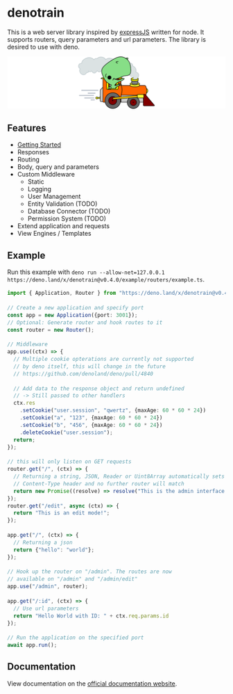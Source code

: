 # denotrain

This is a web server library inspired by [expressJS](https://expressjs.com) written for node. It supports routers, query parameters and url parameters. The library is desired to use with deno.

![Deno Train Logo](./doc/denotrain-scaled.png)

## Features

 - [Getting Started](./doc/getting_started.md)
 - Responses
 - Routing
 - Body, query and parameters
 - Custom Middleware
   - Static
   - Logging
   - User Management
   - Entity Validation (TODO)
   - Database Connector (TODO)
   - Permission System (TODO)
 - Extend application and requests
 - View Engines / Templates

## Example

Run this example with `deno run --allow-net=127.0.0.1 https://deno.land/x/denotrain@v0.4.0/example/routers/example.ts`.

```ts
import { Application, Router } from "https://deno.land/x/denotrain@v0.4.0/mod.ts";

// Create a new application and specify port
const app = new Application({port: 3001});
// Optional: Generate router and hook routes to it
const router = new Router();

// Middleware 
app.use((ctx) => {
  // Multiple cookie opterations are currently not supported
  // by deno itself, this will change in the future
  // https://github.com/denoland/deno/pull/4840

  // Add data to the response object and return undefined
  // -> Still passed to other handlers
  ctx.res
    .setCookie("user.session", "qwertz", {maxAge: 60 * 60 * 24})
    .setCookie("a", "123", {maxAge: 60 * 60 * 24})
    .setCookie("b", "456", {maxAge: 60 * 60 * 24})
    .deleteCookie("user.session");
  return;
});

// this will only listen on GET requests
router.get("/", (ctx) => {
  // Returning a string, JSON, Reader or Uint8Array automatically sets
  // Content-Type header and no further router will match
  return new Promise((resolve) => resolve("This is the admin interface!")); 
});
router.get("/edit", async (ctx) => {
  return "This is an edit mode!"; 
});

app.get("/", (ctx) => {
  // Returning a json
  return {"hello": "world"};
});

// Hook up the router on "/admin". The routes are now
// available on "/admin" and "/admin/edit"
app.use("/admin", router);

app.get("/:id", (ctx) => {
  // Use url parameters
  return "Hello World with ID: " + ctx.req.params.id
});

// Run the application on the specified port
await app.run();
```

## Documentation

View documentation on the [official documentation website](https://doc.deno.land/https/raw.githubusercontent.com/Caesar2011/denotrain/master/mod.ts).
